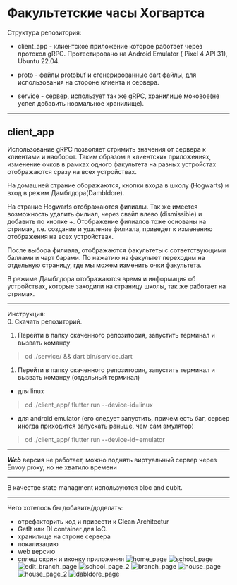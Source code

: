 # Факультетские часы Хогвартса

Структура репозитория:

- client_app - клиентское приложение которое работает через протокол gRPC. Протестировано на Android Emulator ( Pixel 4 API 31), Ubuntu 22.04.
  
- proto - файлы protobuf и сгенерированные dart файлы, для использования на стороне клиента и сервера.
  
- service  - сервер, использует так же gRPC, хранилище моковое(не успел добавить нормальное хранилище).

---

## client_app

Использование gRPC позволяет стримить значения от сервера к клиентами и наоборот.
Таким образом в клиентских приложениях, изменение очков в рамках одного факультета на разных устройстах отображаются сразу на всех устройствах.

На домашней страние оборажаются, кнопки входа в школу (Hogwarts) и вход в режим Дамблдора(Dambldore).

На страние Hogwarts отображаются филиалы. Так же имеется возможность удалить филиал, через свайп влево (dismissible) и  добавить по кнопке +. Отображение филиалов тоже основаны на стримах, т.е. создание и удаление филиала, приведет к изменению отображения на всех устройствах.

После выбора филиала, отображаются факультеты с сответствующими баллами и чарт барами. По нажатию на факультет переходим на отдельную страницу, где мы можем изменить очки факультета.

В режиме Дамблдора отображаются время и информация об устройствах, которые заходили на страницу школы, так же работает на стримах.

---
Инструкция:\
0. Скачать репозиторий.

1. Перейти в папку скаченного репозитория, запустить терминал и вызвать команду

>cd ./service/ && dart bin/service.dart

1. Перейти в папку скаченного репозитория, запустить терминал и вызвать команду (отдельный терминал)

- для linux
  
>cd ./client_app/ flutter run --device-id=linux

- для android emulator (его следует запустить, причем есть баг, сервер иногда приходится запускать раньше, чем сам эмулятор)
  
>cd ./client_app/ flutter run --device-id=emulator

---

***Web*** версия не работает, можно поднять виртуальный сервер через Envoy proxy, но не хватило времени

---
В качестве state managment используются bloc and cubit.

---
Чего хотелось бы добавить/доделать:

- отрефакторить код и привести к Clean Architectur
- GetIt или DI container для IoC.
- хранилище на строне сервера
- локализацию
- web версию
- сплеш скрин и иконку приложения
![home_page](https://user-images.githubusercontent.com/4101178/180662365-860ea65b-384e-4d2b-a93a-c6580d4b4211.png)
![school_page](https://user-images.githubusercontent.com/4101178/180662369-9f9a8f44-56f7-41f1-8f7e-d54e19a238c9.png)
![edit_branch_page](https://user-images.githubusercontent.com/4101178/180662364-d1b34c08-3ecc-4460-ba5e-1c21a59b9395.png)
![school_page_2](https://user-images.githubusercontent.com/4101178/180662370-2d8fb20e-e5ba-4270-8f77-7d0f16fe62f3.png)
![branch_page](https://user-images.githubusercontent.com/4101178/180662360-c127d356-4501-45d0-a931-af274cf2fdad.png)
![house_page](https://user-images.githubusercontent.com/4101178/180662366-e38ef59d-5209-4ef8-8b8b-19ed66b0fd2f.png)
![house_page_2](https://user-images.githubusercontent.com/4101178/180662368-0b4135f1-7ca4-429f-a052-c8b3144787cc.png)
![dabldore_page](https://user-images.githubusercontent.com/4101178/180662362-cd075418-d330-4db2-abb2-ddc69b39fad1.png)
